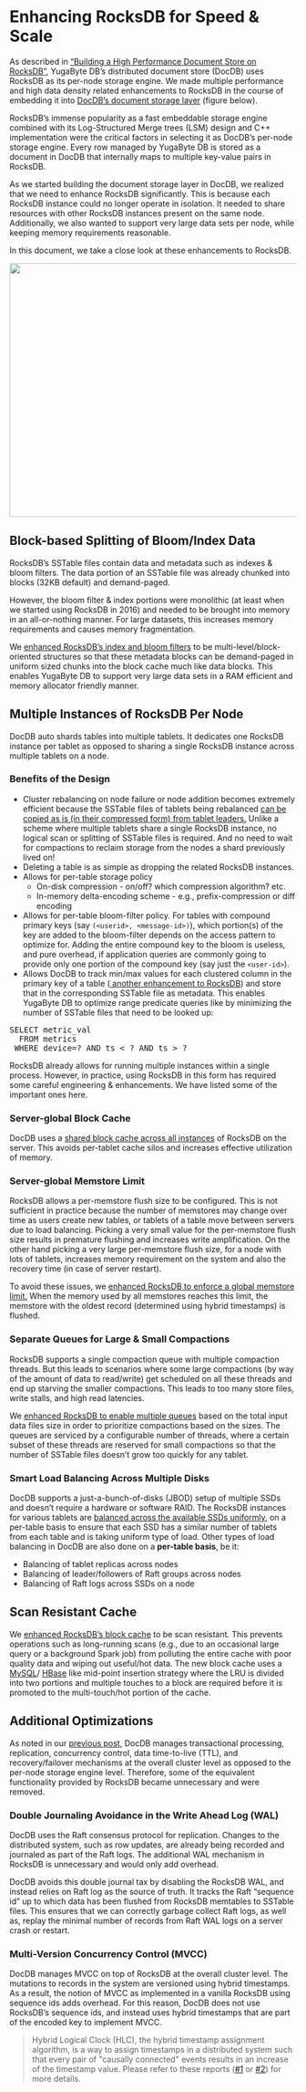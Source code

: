 <h1> Enhancing RocksDB for Speed & Scale </h1>

As described in <a href="building-document-store-on-rocksdb.md">
“Building a High Performance Document Store on RocksDB”</a>, YugaByte DB’s distributed 
document store (DocDB) uses RocksDB as its per-node storage engine. We made multiple 
performance and high data density related enhancements to RocksDB in the course of embedding 
it into <a href="https://docs.yugabyte.com/latest/architecture/concepts/docdb/persistence/">DocDB’s 
document storage layer</a> (figure below).</a> 

RocksDB’s immense  popularity as a fast embeddable storage engine combined with its 
Log-Structured Merge trees (LSM) design and C++ implementation were the critical 
factors in selecting it  as DocDB’s per-node storage engine. Every row managed by 
YugaByte DB is stored as  a document in DocDB that internally maps to multiple 
key-value pairs in RocksDB.

As we started building the document storage layer in DocDB, we realized that we need 
to enhance RocksDB significantly. This is because each RocksDB instance could no 
longer operate in isolation. It needed to share resources with other RocksDB instances 
present on the same node. Additionally, we also wanted to support very large data sets
per node, while keeping memory requirements reasonable.

In this document, we take a close look at these enhancements to RocksDB.

<p style="text-align: center;">
<img class="aligncenter wp-image-644 size-full" 
src="https://blog.yugabyte.com/wp-content/uploads/2019/02/docdb-rocksdb.png" 
alt="" width="787" height="445" />
</p>


<h2 style="text-align: left;">Block-based Splitting of Bloom/Index Data</h2>
RocksDB’s SSTable files contain data and metadata such as indexes &amp; bloom 
filters. The data portion of an SSTable file was already chunked into blocks 
(32KB default) and demand-paged.

However, the bloom filter &amp; index portions were monolithic (at least when we 
started using RocksDB in 2016) and needed to be brought into memory in an 
all-or-nothing manner. For large datasets, this increases memory requirements and causes 
memory fragmentation.

We <a href="https://github.com/YugaByte/yugabyte-db/commit/147312863b104d2d4b2f267cbb6b4fc95f35f3a8">
enhanced RocksDB’s index and bloom filters</a> to be multi-level/block-oriented structures 
so that these metadata blocks can be demand-paged in uniform sized chunks into the block cache 
much like data blocks.  This enables YugaByte DB to support very large data sets in a RAM efficient 
and memory allocator friendly manner.

<h2 style="text-align: left;">Multiple Instances of RocksDB Per Node</h2>

DocDB auto shards tables into multiple tablets. It dedicates one RocksDB 
instance per tablet as opposed to sharing a single RocksDB instance across 
multiple tablets on a node.

<h3 style="text-align: left;">Benefits of the Design</h3>
<ul>
 	<li>Cluster rebalancing on node failure or node addition becomes extremely 
  efficient because the SSTable files of tablets being rebalanced 
  <a href="https://github.com/YugaByte/yugabyte-db/commit/3ff3aba80e0fdcf006996b85e93093b816a3241f">
  can be copied as is (in their compressed form) from tablet leaders.</a> Unlike a scheme 
  where multiple tablets share a single RocksDB instance, no logical scan or splitting 
  of SSTable files is required. And no need to wait for compactions to reclaim storage 
  from the nodes a shard previously lived on!</li>
 	<li>Deleting a table is as simple as dropping the related RocksDB instances.</li>
 	<li>Allows for per-table storage policy
<ul>
 	<li>On-disk compression - on/off? which compression algorithm? etc.</li>
 	<li>In-memory delta-encoding scheme - e.g., prefix-compression or diff encoding</li>
</ul>
</li>
 	<li>Allows for per-table bloom-filter policy. For tables with compound primary keys 
  (say <code>(&lt;userid&gt;, &lt;message-id&gt;)</code>), which portion(s) of the key
  are added to the bloom-filter depends on the access pattern to optimize for. Adding 
  the entire compound key to the bloom is useless, and pure overhead, if application 
  queries are commonly going to provide only one portion of the compound key (say 
  just the <code>&lt;user-id&gt;</code>).</li>
 	<li>Allows DocDB to track min/max values for each clustered column in the primary 
  key of a table (<a href="https://github.com/YugaByte/yugabyte-db/commit/14c7da8008d2a8a691cf5e1a858167ccfe773b9d">
  another enhancement to RocksDB</a>) and store that in the corresponding SSTable file as metadata. 
  This enables YugaByte DB to optimize range predicate queries like by minimizing the number 
  of SSTable files that need to be looked up:</li>
</ul>
<pre class="lang:default decode:true">SELECT metric_val 
  FROM metrics
 WHERE device=? AND ts &lt; ? AND ts &gt; ?</pre>
RocksDB already allows for running multiple instances within a single process. 
However, in practice, using RocksDB in this form has required some careful 
engineering &amp; enhancements. We have listed some of the important ones here.

<h3>Server-global Block Cache</h3>

DocDB uses a <a href="https://github.com/YugaByte/yugabyte-db/commit/3d8e83e4298bcf4cca2fd84a58e2f237c925ba30">
shared block cache across all instances</a> of RocksDB on the server. This avoids per-tablet 
cache silos and increases effective utilization of memory.

<h3>Server-global Memstore Limit</h3>

RocksDB allows a per-memstore flush size to be configured. This is not sufficient in 
practice because the number of memstores may change over time as users create new tables, 
or tablets of a table move between servers due to load balancing. Picking a very small 
value for the per-memstore flush size results in premature flushing and increases 
write amplification. On the other hand picking a very large per-memstore flush size,
for a node with lots of tablets, increases memory requirement on the system and also 
the recovery time (in case of server restart).

To avoid these issues, we <a href="https://github.com/YugaByte/yugabyte-db/commit/faed8f0cd55e25f2e72c39fffa72c27c5f84fca3">enhanced RocksDB to enforce a 
 global memstore limit.</a> When the memory used by all memstores reaches this limit, 
 the memstore with the oldest record (determined using hybrid timestamps) is flushed.
 
<h3>Separate Queues for Large &amp; Small Compactions</h3>

RocksDB supports a single compaction queue with multiple compaction threads. But 
this leads to scenarios where some large compactions (by way of the amount of data 
to read/write) get scheduled on all these threads and end up starving the smaller 
compactions. This leads to too many store files, write stalls, and high read latencies.

We <a href="https://github.com/YugaByte/yugabyte-db/commit/dde2ecd5ddf4b01879e32f033e0a80e37e18341a">
enhanced RocksDB to enable multiple queues</a> based on the total input data files size in order 
to prioritize  compactions based on the sizes. The queues are serviced by a configurable number 
of threads, where a certain subset of these threads are reserved for small compactions so that 
the number of SSTable files doesn’t grow too quickly for any tablet.

<h3>Smart Load Balancing Across Multiple Disks</h3>

DocDB supports a just-a-bunch-of-disks (JBOD) setup of multiple SSDs and doesn’t require a 
hardware or software RAID. The RocksDB instances for various tablets are 
<a href="https://github.com/YugaByte/yugabyte-db/commit/d53de140eccaf7bfd31b938a4a8d5bd88d950329">balanced 
across the available SSDs uniformly</a>, on a per-table basis to ensure that each SSD has a 
similar number of tablets from each table and is taking uniform type of load. Other types 
of load balancing in DocDB are also done on a <strong>per-table basis</strong>, be it:

<ul>
 	<li>Balancing of tablet replicas across nodes</li>
 	<li>Balancing of leader/followers of Raft groups across nodes</li>
 	<li>Balancing of Raft logs across SSDs on a node</li>
</ul>


<h2 style="text-align: left;">Scan Resistant Cache</h2>

We <a href="https://github.com/YugaByte/yugabyte-db/commit/0c6a3f018ac90724ac1106ff248c051afbdd6979">enhanced 
RocksDB’s block cache</a> to be scan resistant. This prevents operations such as long-running 
scans (e.g., due to an occasional large query or a background Spark job) from polluting the 
entire cache with poor quality data and wiping out useful/hot data. The new block cache uses 
a <a href="https://dev.mysql.com/doc/refman/8.0/en/midpoint-insertion.html">MySQL</a>/
<a href="https://github.com/apache/hbase/blob/master/hbase-server/src/main/java/org/apache/hadoop/hbase/io/hfile/LruBlockCache.java">
HBase</a> like mid-point insertion strategy where the LRU is divided into two portions 
and multiple touches to a block are required before it is promoted to the 
multi-touch/hot portion of the cache.

<h2 style="text-align: left;">Additional Optimizations</h2>

As noted in our <a href="https://blog.yugabyte.com/">previous post</a>, DocDB manages 
transactional processing, replication, concurrency control, data time-to-live (TTL), and 
recovery/failover mechanisms at the overall cluster level as opposed to the per-node 
storage engine level. Therefore, some of the equivalent functionality provided by 
RocksDB became unnecessary and were removed.

<h3>Double Journaling Avoidance in the Write Ahead Log (WAL)</h3>

DocDB uses the Raft consensus protocol for replication. Changes to the distributed system, 
such as row updates, are already being recorded and journaled as part of the Raft logs. 
The additional WAL mechanism in RocksDB is unnecessary and would only add overhead.

DocDB avoids this double journal tax by disabling the RocksDB WAL, and instead relies 
on Raft log as the source of truth. It tracks the Raft “sequence id” up to which data 
has been flushed from RocksDB memtables to SSTable files. This ensures that we can 
correctly garbage collect Raft logs, as well as, replay the minimal number of records
from Raft WAL logs on a server crash or restart.

<h3>Multi-Version Concurrency Control (MVCC)</h3>

DocDB manages MVCC on top of RocksDB at the overall cluster level. The mutations to 
records in the system are versioned using hybrid timestamps. As a result, the notion
of MVCC as implemented in a vanilla RocksDB using sequence ids adds overhead. For this
reason, DocDB does not use RocksDB’s sequence ids, and instead uses hybrid timestamps
that are part of the encoded key to implement MVCC.

<blockquote>Hybrid Logical Clock (HLC), the hybrid timestamp assignment algorithm, 
is a way to assign timestamps in a distributed system such that every pair of "causally 
connected" events results in an increase of the timestamp value. Please refer to these 
reports (<a href="http://users.ece.utexas.edu/~garg/pdslab/david/hybrid-time-tech-report-01.pdf">#1</a> 
or <a href="https://cse.buffalo.edu/tech-reports/2014-04.pdf">#2</a>) for more details.
</blockquote>


